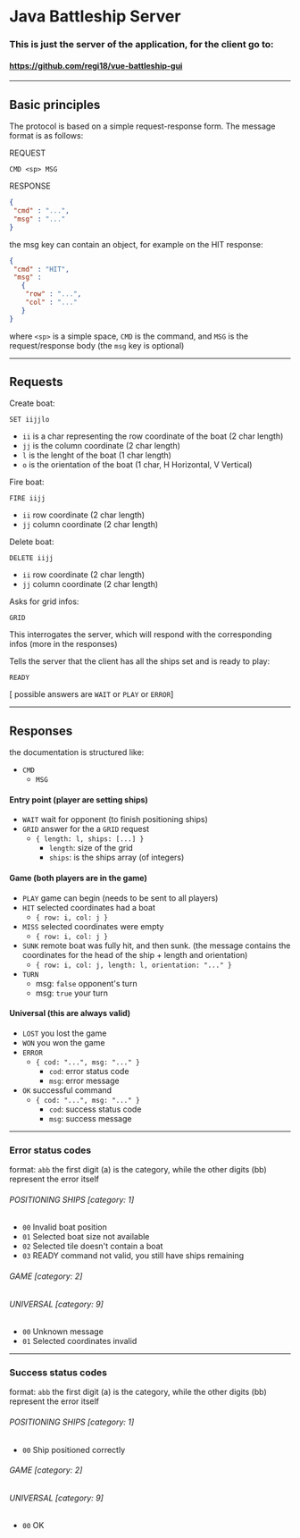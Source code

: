 # Java Battleship Server

### This is just the server of the application, for the client go to:
#### https://github.com/regi18/vue-battleship-gui

---

## Basic principles

The protocol is based on a simple request-response form. The message format is as follows:

REQUEST
```
CMD <sp> MSG
```

RESPONSE
```json
{
 "cmd" : "...",
 "msg" : "..."
}
```

the msg key can contain an object, for example on the HIT response:
```json
{
 "cmd" : "HIT",
 "msg" : 
   {
    "row" : "...",
    "col" : "..."
   }
}
```
 

where `<sp>` is a simple space, `CMD` is the command, and `MSG` is the request/response body (the `msg` key is optional)

---

## Requests 

Create boat:
```
SET iijjlo
```
* `ii` is a char representing the row coordinate of the boat (2 char length)
* `jj` is the column coordinate (2 char length)
* `l` is the lenght of the boat (1 char length)
* `o` is the orientation of the boat (1 char, H Horizontal, V Vertical)

Fire boat:
```
FIRE iijj
```
* `ii` row coordinate (2 char length)
* `jj` column coordinate (2 char length)

Delete boat:
```
DELETE iijj
```
* `ii` row coordinate (2 char length)
* `jj` column coordinate (2 char length)

Asks for grid infos:
```
GRID
```
This interrogates the server, which will respond with the corresponding infos (more in the responses)

Tells the server that the client has all the ships set and is ready to play:
```
READY
```
[ possible answers are `WAIT` or `PLAY` or `ERROR`]

---
## Responses
the documentation is structured like:
* `CMD`
  * `MSG`

#### Entry point (player are setting ships)

* `WAIT` wait for opponent (to finish positioning ships)
* `GRID` answer for the a `GRID` request
  * `{ length: l, ships: [...] }`
    * `length`: size of the grid
    * `ships`: is the ships array (of integers)

#### Game (both players are in the game)

* `PLAY` game can begin  (needs to be sent to all players)
* `HIT` selected coordinates had a boat
   * `{ row: i, col: j }`
* `MISS` selected coordinates were empty
   * `{ row: i, col: j }`
* `SUNK` remote boat was fully hit, and then sunk. (the message contains the coordinates for the head of the ship + length and orientation)
   * `{ row: i, col: j, length: l, orientation: "..." }`
* `TURN`
  * msg: `false` opponent's turn
  * msg: `true` your turn

#### Universal (this are always valid)

* `LOST` you lost the game
* `WON` you won the game
* `ERROR`
  * `{ cod: "...", msg: "..." }`
    * `cod`: error status code
    * `msg`: error message
* `OK` successful command
  * `{ cod: "...", msg: "..." }`
    * `cod`: success status code
    * `msg`: success message

---
### Error status codes

format: `abb` the first digit (a) is the category, while the other digits (bb) represent the error itself

###### POSITIONING SHIPS [category: 1]
 * `00` Invalid boat position
 * `01` Selected boat size not available
 * `02` Selected tile doesn't contain a boat
 * `03` READY command not valid, you still have ships remaining
 
###### GAME [category: 2]
 

###### UNIVERSAL [category: 9]
 * `00` Unknown message
 * `01` Selected coordinates invalid

---
### Success status codes

format: `abb` the first digit (a) is the category, while the other digits (bb) represent the error itself

###### POSITIONING SHIPS [category: 1]
 * `00` Ship positioned correctly
 
###### GAME [category: 2]

###### UNIVERSAL [category: 9]
 * `00` OK

